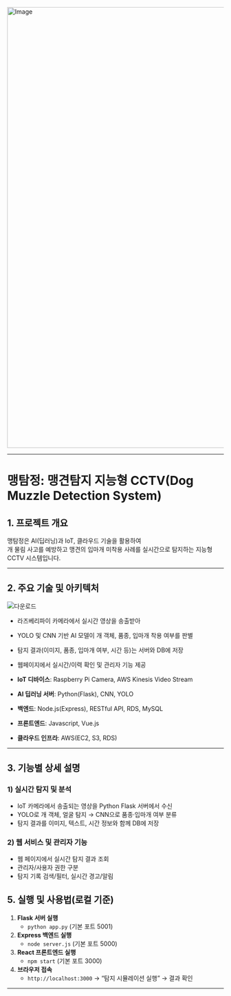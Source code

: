 <img width="1536" height="1024" alt="Image" src="https://github.com/user-attachments/assets/0aa82a48-f372-45c9-ba39-e5fc5a6955ed" />


---
# 맹탐정: 맹견탐지 지능형 CCTV(Dog Muzzle Detection System)

## 1. 프로젝트 개요

맹탐정은 AI(딥러닝)과 IoT, 클라우드 기술을 활용하여  
개 물림 사고를 예방하고 맹견의 입마개 미착용 사례를 실시간으로 탐지하는 
지능형 CCTV 시스템입니다.

---

## 2. 주요 기술 및 아키텍처

![다운로드](https://user-images.githubusercontent.com/77565332/131991397-3aeeabd8-9320-44c8-9c8d-04ec2301927e.png)

- 라즈베리파이 카메라에서 실시간 영상을 송출받아  
- YOLO 및 CNN 기반 AI 모델이 개 객체, 품종, 입마개 착용 여부를 판별  
- 탐지 결과(이미지, 품종, 입마개 여부, 시간 등)는 서버와 DB에 저장  
- 웹페이지에서 실시간/이력 확인 및 관리자 기능 제공

- **IoT 디바이스**: Raspberry Pi Camera, AWS Kinesis Video Stream  
- **AI 딥러닝 서버**: Python(Flask), CNN, YOLO
- **백엔드**: Node.js(Express), RESTful API, RDS, MySQL
- **프론트엔드**: Javascript, Vue.js  
- **클라우드 인프라**: AWS(EC2, S3, RDS)

---

## 3. 기능별 상세 설명

### 1) 실시간 탐지 및 분석  
- IoT 카메라에서 송출되는 영상을 Python Flask 서버에서 수신  
- YOLO로 개 객체, 얼굴 탐지 → CNN으로 품종·입마개 여부 분류  
- 탐지 결과를 이미지, 텍스트, 시간 정보와 함께 DB에 저장

### 2) 웹 서비스 및 관리자 기능  
- 웹 페이지에서 실시간 탐지 결과 조회  
- 관리자/사용자 권한 구분 
- 탐지 기록 검색/필터, 실시간 경고/알림


## 5. 실행 및 사용법(로컬 기준)

1. **Flask 서버 실행**  
   - `python app.py` (기본 포트 5001)
2. **Express 백엔드 실행**  
   - `node server.js` (기본 포트 5000)
3. **React 프론트엔드 실행**  
   - `npm start` (기본 포트 3000)
4. **브라우저 접속**  
   - `http://localhost:3000` → “탐지 시뮬레이션 실행” → 결과 확인

---
